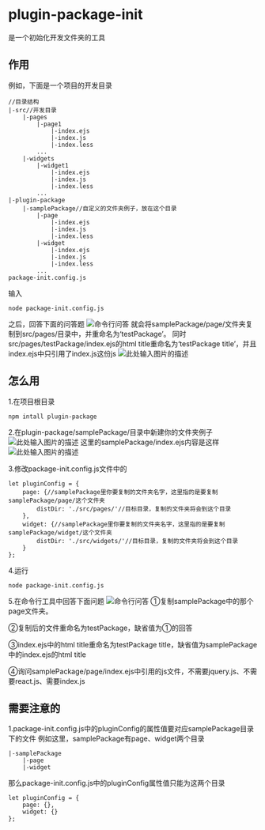 # plugin-package-init
是一个初始化开发文件夹的工具

## 作用
例如，下面是一个项目的开发目录
```
//目录结构
|-src//开发目录
    |-pages
        |-page1
            |-index.ejs
            |-index.js
            |-index.less
        ...
    |-widgets
        |-widget1
            |-index.ejs
            |-index.js
            |-index.less
        ...
|-plugin-package
    |-samplePackage//自定义的文件夹例子，放在这个目录
        |-page
            |-index.ejs
            |-index.js
            |-index.less
        |-widget
            |-index.ejs
            |-index.js
            |-index.less
        ...
package-init.config.js
```
输入
```
node package-init.config.js
```
之后，回答下面的问答题
![命令行问答][1]
就会将samplePackage/page/文件夹复制到src/pages/目录中，并重命名为‘testPackage’。
同时src/pages/testPackage/index.ejs的html title重命名为‘testPackage title’，并且index.ejs中只引用了index.js这份js
![此处输入图片的描述][2]

## 怎么用
1.在项目根目录
```
npm intall plugin-package
```

2.在plugin-package/samplePackage/目录中新建你的文件夹例子
![此处输入图片的描述][3]
这里的samplePackage/index.ejs内容是这样
![此处输入图片的描述][4]

3.修改package-init.config.js文件中的
```
let pluginConfig = {
    page: {//samplePackage里你要复制的文件夹名字，这里指的是要复制samplePackage/page/这个文件夹
        distDir: './src/pages/'//目标目录，复制的文件夹将会到这个目录
    },
    widget: {//samplePackage里你要复制的文件夹名字，这里指的是要复制samplePackage/widget/这个文件夹
        distDir: './src/widgets/'//目标目录，复制的文件夹将会到这个目录
    }
};
```

4.运行
```
node package-init.config.js
```

5.在命令行工具中回答下面问题
![命令行问答][5]
①复制samplePackage中的那个page文件夹。

②复制后的文件重命名为testPackage，缺省值为①的回答

③index.ejs中的html title重命名为testPackage title，缺省值为samplePackage中的index.ejs的html title

④询问samplePackage/page/index.ejs中引用的js文件，不需要jquery.js、不需要react.js、需要index.js

## 需要注意的
1.package-init.config.js中的pluginConfig的属性值要对应samplePackage目录下的文件
例如这里，samplePackage有page、widget两个目录
```
|-samplePackage
    |-page
    |-widget
```
那么package-init.config.js中的pluginConfig属性值只能为这两个目录
```
let pluginConfig = {
    page: {},
    widget: {}
};
```

  [1]: http://mmbiz.qpic.cn/mmemoticon/duc2TvpEgSRzpYhmEs7XvR0eQTF9oF7ibTE7B8mNBpD1IfLmJpW9bQOCR1PjAJCkrfPzsLX7cxVMV3udib6ETfeQ/0
  [2]: http://mmbiz.qpic.cn/mmemoticon/Q3auHgzwzM6Mc3PlejPjtxribRFBhAWhmNLQwWLCPSVeQVAPXia5mibVFYQI7w62JSL/0
  [3]: http://mmbiz.qpic.cn/mmemoticon/Q3auHgzwzM4WjOpz7KyZ1ehFUj0ictPMc1vzAoXoJ9eicbK5JaNxkkyybocXFlaYLn/0
  [4]: http://mmbiz.qpic.cn/mmemoticon/Q3auHgzwzM7pgVPNVnvzbtZYR4yiayiaC0DkGRsFNs8Yx5ricuVEbSDHZF5vibfCQJEt/0
  [5]: http://mmbiz.qpic.cn/mmemoticon/Q3auHgzwzM6iaN6hZzfHyG5jTfRCEff5alfBUKIGY113GxtYZph68Uj3LJkt3tM7H/0